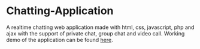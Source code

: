 # Chatting-Application
A realtime chatting web application made with html, css, javascript, php and ajax with the support of private chat, group chat and video call.
Working demo of the application can be found [here](https://sat-chatapp.000webhostapp.com/login.php).
